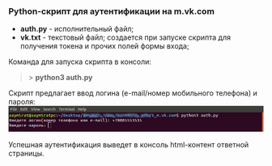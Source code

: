 ### Python-скрипт для аутентификации на m.vk.com

* **auth.py** - исполнительный файл;
* **vk.txt** - текстовый файл; создается при запуске скрипта для получения токена и прочих полей формы входа;

Команда для запуска скрипта в консоли:
> \> **python3 auth.py**

Скрипт предлагает ввод логина (e-mail/номер мобильного телефона) и пароля:
![Ввод логина и пароля](screenshot.png)

Успешная аутентификация выведет в консоль html-контент ответной страницы.